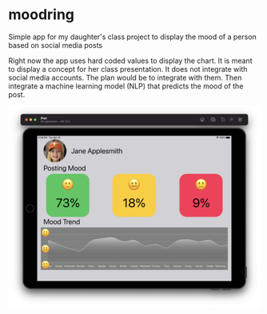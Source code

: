 # moodring
Simple app for my daughter's class project to display the mood of a person based on social media posts

Right now the app uses hard coded values to display the chart. It is meant to display a concept for her class presentation. It does not integrate with social media accounts. The plan would be to integrate with them. Then integrate a machine learning model (NLP) that predicts the mood of the post.


![Screenshot](/moodring/moodring-screenshot.png?raw=true "Moodring Screenshot title")
